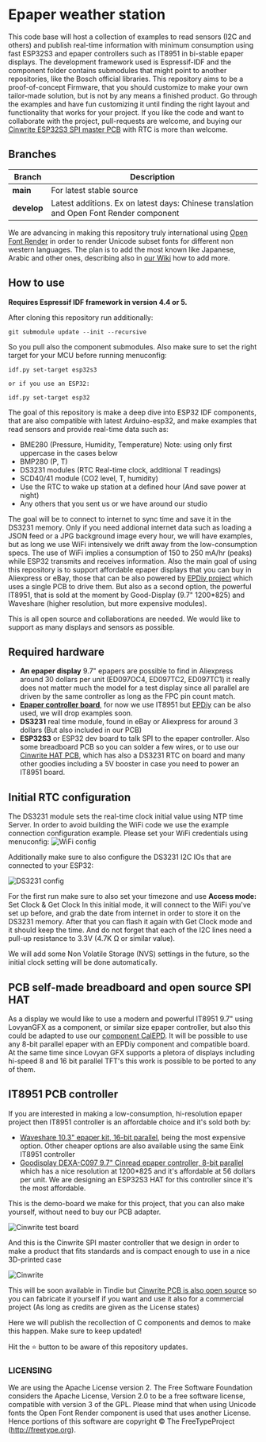  # Epaper weather station

This code base will host a collection of examples to read sensors (I2C and others) and publish real-time information with minimum consumption using fast ESP32S3 and epaper controllers such as IT8951 in bi-stable epaper displays.
The development framework used is Espressif-IDF and the component folder contains submodules that might point to another repositories, like the Bosch official libraries.
This repository aims to be a proof-of-concept Firmware, that you should customize to make your own tailor-made solution, but is not by any means a finished product. 
Go through the examples and have fun customizing it until finding the right layout and functionality that works for your project. If you like the code and want to collaborate with the project, pull-requests are welcome, and buying our [Cinwrite ESP32S3 SPI master PCB](https://www.tindie.com/stores/fasani) with RTC is more than welcome.

## Branches

Branch | Description
--- | --- 
**main** |  For latest stable source
**develop** | Latest additions. Ex on latest days: Chinese translation and Open Font Render component

We are advancing in making this repository truly international using [Open Font Render](https://github.com/takkaO/openFontRender) in order to render Unicode subset fonts for different non western languages. The plan is to add the most known like Japanese, Arabic and other ones, describing also in [our Wiki](https://github.com/martinberlin/epaper-weather-station/wiki) how to add more.

## How to use

**Requires Espressif IDF framework in version 4.4 or 5.**

After cloning this repository run additionally:

    git submodule update --init --recursive

So you pull also the component submodules. Also make sure to set the right target for your MCU before running menuconfig:

    idf.py set-target esp32s3

    or if you use an ESP32:

    idf.py set-target esp32

The goal of this repository is make a deep dive into ESP32 IDF components, that are also compatible with latest Arduino-esp32, and make examples that read sensors and provide real-time data such as: 

- BME280 (Pressure, Humidity, Temperature) Note: using only first uppercase in the cases below
- BMP280 (P, T)
- DS3231 modules (RTC Real-time clock, additional T readings)
- SCD40/41 module (CO2 level, T, humidity)
- Use the RTC to wake up station at a defined hour (And save power at night)
- Any others that you sent us or we have around our studio

The goal will be to connect to internet to sync time and save it in the DS3231 memory. Only if you need addional internet data such as loading a JSON feed or a JPG background image every hour, we will have examples, but as long we use WiFi intensively we drift away from the low-consumption specs. The use of WiFi implies a consumption of 150 to 250 mA/hr (peaks) while ESP32 transmits and receives information.
Also the main goal of using this repository is to support affordable epaper displays that you can buy in Aliexpress or eBay, those that can be also powered by [EPDiy project](https://github.com/vroland/epdiy) which uses a single PCB to drive them. But also as a second option, the powerful IT8951, that is sold at the moment by Good-Display (9.7" 1200*825) and Waveshare (higher resolution, but more expensive modules).

This is all open source and collaborations are needed. We would like to support as many displays and sensors as possible.

## Required hardware

- **An epaper display**
 9.7" epapers are possible to find in Aliexpress around 30 dollars per unit (ED097OC4, ED097TC2, ED097TC1) it really does not matter much the model for a test display since all parallel are driven by the same controller as long as the FPC pin count match.
- [**Epaper controller board**](#it8951-pcb-controller), for now we use IT8951 but [EPDiy](https://github.com/vroland/epdiy) can be also used, we will drop examples soon.
- **DS3231** real time module, found in eBay or Aliexpress for around 3 dollars (But also included in our PCB)
- **ESP32S3** or ESP32 dev board to talk SPI to the epaper controller. Also some breadboard PCB so you can solder a few wires, or to use our [Cinwrite HAT PCB](https://www.tindie.com/stores/fasani), which has also a DS3231 RTC on board and many other goodies including a 5V booster in case you need to power an IT8951 board.

## Initial RTC configuration

The DS3231 module sets the real-time clock initial value using NTP time Server.
In order to avoid building the WiFi code we use the example connection configuration example. Please set your WiFi credentials using menuconfig:
![WiFi config](assets/readme/wifi-configuration.png)

Additionally make sure to also configure the DS3231 I2C IOs that are connected to your ESP32:

![DS3231 config](assets/readme/ds3231.png)

For the first run make sure to also set your timezone and use **Access mode:** Set Clock & Get Clock
In this initial mode, it will connect to the WiFi you've set up before, and grab the date from internet in order to store it on the DS3231 memory. After that you can flash it again with Get Clock mode and it should keep the time. 
And do not forget that each of the I2C lines need a pull-up resistance to 3.3V (4.7K Ω or similar value).

We will add some Non Volatile Storage (NVS) settings in the future, so the initial clock setting will be done automatically. 

## PCB self-made breadboard and open source SPI HAT

As a display we would like to use a modern and powerful IT8951 9.7" using LovyanGFX as a component, or similar size epaper controller, but also this could be adapted to use our [component CalEPD](https://github.com/martinberlin/CalEPD).
It will be possible to use any 8-bit parallel epaper with an EPDiy component and compatible board.
At the same time since Lovyan GFX supports a pletora of displays including hi-speed 8 and 16 bit parallel TFT's this work is possible to be ported to any of them. 

## IT8951 PCB controller

If you are interested in making a low-consumption, hi-resolution epaper project then IT8951 controller is an affordable choice and it's sold both by:

- [Waveshare 10.3" epaper kit, 16-bit parallel](https://www.waveshare.com/product/displays/e-paper/epaper-1/10.3inch-e-paper-hat.htm), being the most expensive option. Other cheaper options are also available using the same Eink IT8951 controller
- [Goodisplay DEXA-C097 9.7" Cinread epaper controller, 8-bit parallel](https://www.good-display.com/product/425.html) which has a nice resolution at 1200*825 and it's affordable at 56 dollars per unit. We are designing an ESP32S3 HAT for this controller since it's the most affordable.

This is the demo-board we make for this project, that you can also make yourself, without need to buy our PCB adapter.

![Cinwrite test board](assets/s3-hat-dexa-it8951-pcb.jpg)

And this is the Cinwrite SPI master controller that we design in order to make a product that fits standards and is compact enough to use in a nice 3D-printed case

![Cinwrite](https://github.com/martinberlin/H-cinread-it8951/raw/main/components/assets/IT8951-HAT-Front.jpg)

This will be soon available in Tindie but [Cinwrite PCB is also open source](https://github.com/martinberlin/H-cinread-it8951) so you can fabricate it yourself if you want and use it also for a commercial project (As long as credits are given as the License states)

Here we will publish the recollection of C components and demos to make this happen. Make sure to keep updated!

Hit the ⭐ button to be aware of this repository updates.

### LICENSING

We are using the Apache License version 2. The Free Software Foundation considers the Apache License, Version 2.0 to be a free software license, compatible with version 3 of the GPL.
Please mind that when using Unicode fonts the Open Font Render component is used that uses another License.
Hence portions of this software are copyright © The FreeTypeProject (http://freetype.org).

